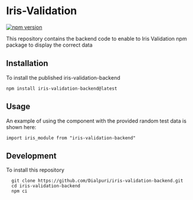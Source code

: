 # Iris-Validation

[![npm version](https://badge.fury.io/js/iris-validation-backend.svg)](https://badge.fury.io/js/iris-validation-backend)

This repository contains the backend code to enable to Iris Validation npm package to display the correct data

## Installation

To install the published iris-validation-backend
```
npm install iris-validation-backend@latest
```

## Usage

An example of using the component with the provided random test data  is shown here:
```
import iris_module from "iris-validation-backend"
```


## Development

To install this repository
```
  git clone https://github.com/Dialpuri/iris-validation-backend.git
  cd iris-validation-backend
  npm ci
```




